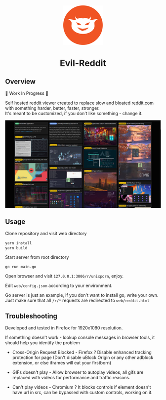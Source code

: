 <p align="center">
  <img src="./logo.png" width="128">
  <h1 align="center">Evil-Reddit</h1>
</p>

## Overview
🚧 Work In Progress 🚧

Self hosted reddit viewer created to replace slow and bloated [reddit.com](https://www.reddit.com) with something harder, better, faster, stronger.  
It's meant to be customized, if you don't like something - change it.

<img src="./preview.jpg">

## Usage

Clone repository and visit web directory
```
yarn install
yarn build
```
 

Start server from root directory
```
go run main.go
```

Open browser and visit `127.0.0.1:3006/r/unixporn`, enjoy.

Edit `web/config.json` according to your environment.

Go server is just an example, if you don't want to install go, write your own.  
Just make sure that all `/r/*` requests are redirected to `web/reddit.html`

## Troubleshooting
Developed and tested in Firefox for 1920x1080 resolution.

If something doesn't work - lookup console messages in browser tools, it should help you identify the problem

  * Cross-Origin Request Blocked - Firefox ? Disable enhanced tracking protection for page (Don't disable uBlock Origin or any other adblock extension, or else iframes will eat your firstborn)

  * GIFs doesn't play - Allow browser to autoplay videos, all gifs are replaced with videos for performance and traffic reasons.

  * Can't play videos - Chromium ? It blocks controls if element doesn't have url in src, can be bypassed with custom controls, working on it.
